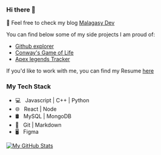 ### Hi there 👋

🔭 Feel free to check my blog [Malagasy Dev](https://malagasydev.com/)

You can find below some of my side projects I am proud of:

- [Github explorer](https://github-explorer-rho.now.sh/)
- [Conway's Game of Life](https://game-of-life-bay.vercel.app/)
- [Apex legends Tracker](https://apex-tracker-v2.herokuapp.com/)

If you'd like to work with me, you can find my Resume [here](https://github.com/notAro14/my-resume/blob/master/resume.pdf)

### My Tech Stack

- 💻 &nbsp; Javascript | C++ | Python
- 🌐 &nbsp; React | Node
- 🛢 &nbsp; MySQL | MongoDB
- 🔧 &nbsp; Git | Markdown
- 🖥 &nbsp; Figma

[![My GitHub Stats](https://github-readme-stats.vercel.app/api?username=notAro14&show_icons=true)](https://github.com/notAro14)
